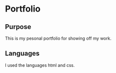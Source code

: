 # Portfolio

## Purpose
This is my pesonal portfolio for showing off my work.

## Languages
I used the languages html and css.

